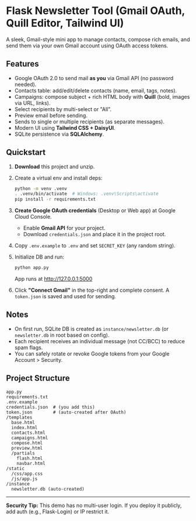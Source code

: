 # Flask Newsletter Tool (Gmail OAuth, Quill Editor, Tailwind UI)

A sleek, Gmail-style mini app to manage contacts, compose rich emails, and send them via your own Gmail account using OAuth access tokens.

## Features
- Google OAuth 2.0 to send mail **as you** via Gmail API (no password needed).
- Contacts table: add/edit/delete contacts (name, email, tags, notes).
- Campaigns: compose subject + rich HTML body with **Quill** (bold, images via URL, links).
- Select recipients by multi-select or "All".
- Preview email before sending.
- Sends to single or multiple recipients (as separate messages).
- Modern UI using **Tailwind CSS + DaisyUI**.
- SQLite persistence via **SQLAlchemy**.

## Quickstart
1. **Download** this project and unzip.
2. Create a virtual env and install deps:
   ```bash
   python -m venv .venv
   . .venv/bin/activate  # Windows: .venv\Scripts\activate
   pip install -r requirements.txt
   ```
3. **Create Google OAuth credentials** (Desktop or Web app) at Google Cloud Console.
   - Enable **Gmail API** for your project.
   - Download `credentials.json` and place it in the project root.
4. Copy `.env.example` to `.env` and set `SECRET_KEY` (any random string).
5. Initialize DB and run:
   ```bash
   python app.py
   ```
   App runs at http://127.0.0.1:5000

6. Click **"Connect Gmail"** in the top-right and complete consent. A `token.json` is saved and used for sending.

## Notes
- On first run, SQLite DB is created as `instance/newsletter.db` (or `newsletter.db` in root based on config).
- Each recipient receives an individual message (not CC/BCC) to reduce spam flags.
- You can safely rotate or revoke Google tokens from your Google Account > Security.

## Project Structure
```text
app.py
requirements.txt
.env.example
credentials.json  # (you add this)
token.json        # (auto-created after OAuth)
/templates
  base.html
  index.html
  contacts.html
  campaigns.html
  compose.html
  preview.html
  /partials
    flash.html
    navbar.html
/static
  /css/app.css
  /js/app.js
/instance
  newsletter.db (auto-created)
```

---
**Security Tip:** This demo has no multi-user login. If you deploy it publicly, add auth (e.g., Flask-Login) or IP restrict it.